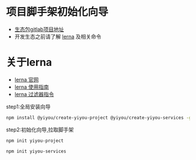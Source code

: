 # 项目脚手架初始化向导

- [生态包gitlab项目地址](http://git.yiyoujiaoyu.com.cn/yiyou-basic/yiyou-project-guider)
- 开发生态之前请了解 [lerna](https://www.lernajs.cn/) 及相关命令

# 关于lerna
- [lerna 官网](https://www.lernajs.cn/)
- [lerna 使用指南](https://www.jianshu.com/p/db3ee301af47)
- [lerna 过滤器指令](https://www.npmjs.com/package/@lerna/filter-options)

step1:全局安装向导

```bash
npm install @yiyou/create-yiyou-project @yiyou/create-yiyou-services -g --registry=http://npm.yi-you.org/
```

step2:初始化向导,拉取脚手架

```bash
npm init yiyou-project
```

```bash
npm init yiyou-services
```